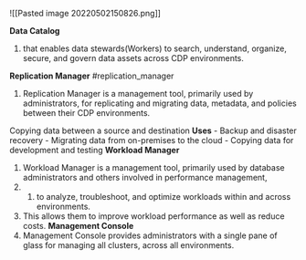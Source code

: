 ![[Pasted image 20220502150826.png]]

**Data Catalog**
1.  that enables data stewards(Workers) to search, understand, organize, secure, and govern data assets across CDP environments.

**Replication Manager**
#replication_manager
1.  Replication Manager is a management tool, primarily used by administrators, for replicating and migrating data, metadata, and policies between their CDP environments.

Copying data between a source and destination 
**Uses**
	- Backup and disaster recovery
	- Migrating data from on-premises to the cloud 
	- Copying data for development and testing 
**Workload Manager**
1.  Workload Manager is a management tool, primarily used by database administrators and others involved in performance management,
2. 1.  to analyze, troubleshoot, and optimize workloads within and across environments.
2.  This allows them to improve workload performance as well as reduce costs.
**Management Console** 
1.  Management Console provides administrators with a single pane of glass for managing all clusters, across all environments.